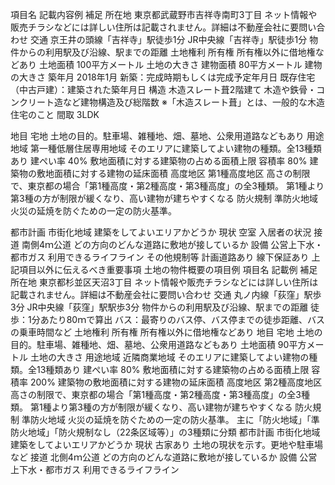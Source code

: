 項目名	記載内容例	補足
所在地	東京都武蔵野市吉祥寺南町3丁目	ネット情報や販売チラシなどには詳しい住所は記載されません。詳細は不動産会社に要問い合わせ
交通	京王井の頭線「吉祥寺」駅徒歩1分
JR中央線「吉祥寺」駅徒歩1分	物件からの利用駅及び沿線、駅までの距離
土地権利	所有権	所有権以外に借地権などあり
土地面積	100平方メートル	土地の大きさ
建物面積	80平方メートル	建物の大きさ
築年月	2018年1月	
新築：完成時期もしくは完成予定年月日
既存住宅（中古戸建）：建築された築年月日
構造	木造スレート葺2階建て	木造や鉄骨・コンクリート造など建物構造及び総階数
※「木造スレート葺」とは、一般的な木造住宅のこと
間取	3LDK	


地目	宅地	土地の目的。駐車場、雑種地、畑、墓地、公衆用道路などもあり
用途地域	第一種低層住居専用地域	そのエリアに建築してよい建物の種類。全13種類あり
建ぺい率	40%	敷地面積に対する建築物の占める面積上限
容積率	80%	建築物の敷地面積に対する建物の延床面積
高度地区	第1種高度地区	高さの制限で、東京都の場合「第1種高度・第2種高度・第3種高度」の全3種類。
第1種より第3種の方が制限が緩くなり、高い建物が建ちやすくなる
防火規制	準防火地域	火災の延焼を防ぐための一定の防火基準。

都市計画	市街化地域	建築をしてよいエリアかどうか
現状	空室	入居者の状況
接道	南側4ｍ公道	どの方向のどんな道路に敷地が接しているか
設備	公営上下水・都市ガス	利用できるライフライン
その他規制等	計画道路あり
線下保証あり	上記項目以外に伝えるべき重要事項
土地の物件概要の項目例
項目名	記載例	補足
所在地	東京都杉並区天沼3丁目	ネット情報や販売チラシなどには詳しい住所は記載されません。詳細は不動産会社に要問い合わせ
交通	丸ノ内線「荻窪」駅歩3分
JR中央線「荻窪」駅駅歩3分	物件からの利用駅及び沿線、駅までの距離
徒歩：1分あたり80ｍで算出
バス：最寄りのバス停、バス停までの徒歩距離、バスの乗車時間など
土地権利	所有権	所有権以外に借地権などあり
地目	宅地	土地の目的。駐車場、雑種地、畑、墓地、公衆用道路などもあり
土地面積	90平方メートル	土地の大きさ
用途地域	近隣商業地域	そのエリアに建築してよい建物の種類。全13種類あり
建ぺい率	80%	敷地面積に対する建築物の占める面積上限
容積率	200%	建築物の敷地面積に対する建物の延床面積
高度地区	第2種高度地区	高さの制限で、東京都の場合「第1種高度・第2種高度・第3種高度」の全3種類。
第1種より第3種の方が制限が緩くなり、高い建物が建ちやすくなる
防火規制	準防火地域	火災の延焼を防ぐための一定の防火基準。
主に「防火地域」「準防火地域」「防火規制なし（22条区域等）」の3種類に分類
都市計画	市街化地域	建築をしてよいエリアかどうか
現状	古家あり	土地の現状を示す。更地や駐車場など
接道	北側4ｍ公道	どの方向のどんな道路に敷地が接しているか
設備	公営上下水・都市ガス	利用できるライフライン
